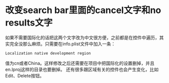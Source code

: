 
# 改变search bar里面的cancel文字和no results文字

如果不需要国际化的话把这两个文字改为中文很方便，之前都是在控件中遍历，其实完全没那么麻烦。只需要在info.plist文件中加入一条：

    Localization native development region

值为cn或者China。这样修改之后还需要在项目中把国际化的设置删掉，并且en.lproj这样的目录也要删掉。
还有很多跟区域有关的控件也会产生变化，比如Edit、Delete按钮。
